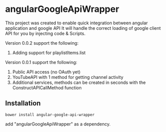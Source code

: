 angularGoogleApiWrapper
=======================

This project was created to enable quick integration between angular application and google API
It will handle the correct loading of google client API for you by injecting code & Scripts.

Version 0.0.2 support the following:

1. Adding support for playlistItems.list


Version 0.0.1 support the following:

1. Public API access (no OAuth yet)
2. YouTubeAPI with 1 method for getting channel activity 
3. Additional services, methods can be created in seconds with the ConstructAPICallMethod function 

Installation
------------

````
bower install angular-google-api-wrapper
````


add "angularGoogleApiWrapper" as a dependency.
